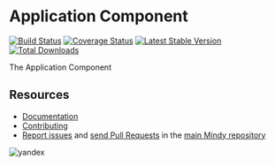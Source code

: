 # Application Component

[![Build Status](https://travis-ci.org/MindyPHP/Application.svg?branch=master)](https://travis-ci.org/MindyPHP/Application)
[![Coverage Status](https://img.shields.io/coveralls/MindyPHP/Application.svg)](https://coveralls.io/r/MindyPHP/Application)
[![Latest Stable Version](https://poser.pugx.org/mindy/application/v/stable.svg)](https://packagist.org/packages/mindy/application)
[![Total Downloads](https://poser.pugx.org/mindy/application/downloads.svg)](https://packagist.org/packages/mindy/application)

The Application Component

Resources
---------

  * [Documentation](https://mindy-cms.com/doc/current/components/application/index.html)
  * [Contributing](https://mindy-cms.com/doc/current/contributing/index.html)
  * [Report issues](https://github.com/MindyPHP/mindy/issues) and
    [send Pull Requests](https://github.com/MindyPHP/mindy/pulls)
    in the [main Mindy repository](https://github.com/MindyPHP/mindy)

![yandex](https://mc.yandex.ru/watch/43423684 "yandex")